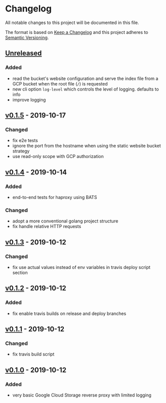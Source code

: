 # Changelog
All notable changes to this project will be documented in this file.

The format is based on [Keep a Changelog](http://keepachangelog.com/en/1.0.0/)
and this project adheres to [Semantic Versioning](http://semver.org/spec/v2.0.0.html).

## [Unreleased]
### Added
 - read the bucket's website configuration and serve the index file from a GCP bucket when the root file (`/`) is requested 
 - new cli option `log-level` which controls the level of logging. defaults to info
 - improve logging
## [v0.1.5] - 2019-10-17
### Changed
 - fix e2e tests
 - ignore the port from the hostname when using the static website bucket strategy
 - use read-only scope with GCP authorization   
    
## [v0.1.4] - 2019-10-14
### Added
 - end-to-end tests for haproxy using BATS
### Changed
 - adopt a more conventional golang project structure
 - fix handle relative HTTP requests
 
## [v0.1.3] - 2019-10-12
### Changed
- fix use actual values instead of env variables in travis deploy script section

## [v0.1.2] - 2019-10-12
### Added
- fix enable travis builds on release and deploy branches

## [v0.1.1] - 2019-10-12
### Changed
- fix travis build script

## [v0.1.0] - 2019-10-12
### Added
- very basic Google Cloud Storage reverse proxy with limited logging

[Unreleased]: https://github.com/helstern/kommol/compare/v0.1.5...HEAD
[v0.1.5]: https://github.com/helstern/kommol/compare/v0.1.4...v0.1.5
[v0.1.4]: https://github.com/helstern/kommol/compare/v0.1.3...v0.1.4
[v0.1.3]: https://github.com/helstern/kommol/compare/v0.1.2...v0.1.3
[v0.1.2]: https://github.com/helstern/kommol/compare/v0.1.1...v0.1.2
[v0.1.1]: https://github.com/helstern/kommol/compare/v0.1.0...v0.1.1
[v0.1.0]: https://github.com/helstern/kommol/compare/cbcc6ff...v0.1.0
